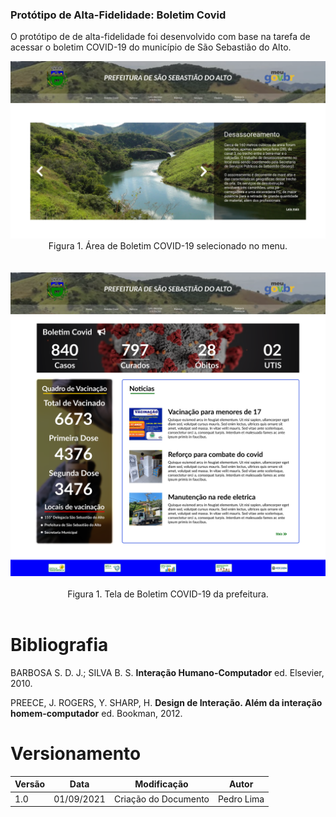 ### Protótipo de Alta-Fidelidade: Boletim Covid

O protótipo de de alta-fidelidade foi desenvolvido com base na tarefa de acessar o boletim COVID-19 do município de São Sebastião do Alto.

<div align="center">
  <img src="assets/img/BoletimCovid.png" >
  <figcaption>Figura 1. Área de Boletim COVID-19 selecionado no menu.</figcaption>
    </br>    
    </br>    
  <img src="assets/img/Page03.png" >
    </br>
    </br>
  <figcaption>Figura 1. Tela de Boletim COVID-19 da prefeitura.</figcaption>
</div>

</br>

# Bibliografia

BARBOSA S. D. J.; SILVA B. S. <strong>Interação Humano-Computador</strong> ed. Elsevier, 2010.

PREECE, J. ROGERS, Y. SHARP, H. <strong>Design de Interação. Além da interação homem-computador</strong> ed. Bookman, 2012.

# Versionamento

| Versão | Data       | Modificação          | Autor      |
| ------ | ---------- | -------------------- | ---------- |
| 1.0    | 01/09/2021 | Criação do Documento | Pedro Lima |

